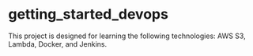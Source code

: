 # getting_started_devops
This project is designed for learning the following technologies: AWS S3, Lambda, Docker, and Jenkins.
